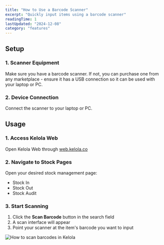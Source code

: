 ```yaml
---
title: "How to Use a Barcode Scanner"
excerpt: "Quickly input items using a barcode scanner"
readingTime: 1
lastUpdated: "2024-12-08"
category: "features"
---
```


## Setup

### 1. Scanner Equipment
Make sure you have a barcode scanner. If not, you can purchase one from any marketplace - ensure it has a USB connection so it can be used with your laptop or PC.

### 2. Device Connection
Connect the scanner to your laptop or PC.

## Usage

### 1. Access Kelola Web
Open Kelola Web through [web.kelola.co](https://web.kelola.co)

### 2. Navigate to Stock Pages
Open your desired stock management page:
- Stock In
- Stock Out  
- Stock Audit

### 3. Start Scanning
1. Click the **Scan Barcode** button in the search field
2. A scan interface will appear
3. Point your scanner at the item's barcode you want to input

![How to scan barcodes in Kelola](/assets/features/barcode-scanner.webp)